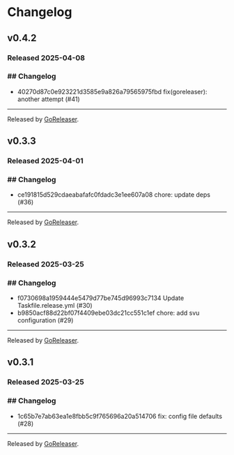 # Changelog

## v0.4.2
### Released 2025-04-08
### ## Changelog
* 40270d87c0e923221d3585e9a826a79565975fbd fix(goreleaser): another attempt (#41)


---
Released by [GoReleaser](https://github.com/goreleaser/goreleaser).

## v0.3.3
### Released 2025-04-01
### ## Changelog
* ce191815d529cdaeabafafc0fdadc3e1ee607a08 chore: update deps (#36)


---
Released by [GoReleaser](https://github.com/goreleaser/goreleaser).

## v0.3.2
### Released 2025-03-25
### ## Changelog
* f0730698a1959444e5479d77be745d96993c7134 Update Taskfile.release.yml (#30)
* b9850acf88d22bf07f4409ebe03dc21cc551c1ef chore: add svu configuration (#29)


---
Released by [GoReleaser](https://github.com/goreleaser/goreleaser).

## v0.3.1
### Released 2025-03-25
### ## Changelog
* 1c65b7e7ab63ea1e8fbb5c9f765696a20a514706 fix: config file defaults (#28)


---
Released by [GoReleaser](https://github.com/goreleaser/goreleaser).

